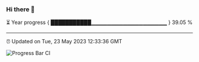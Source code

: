 ### Hi there 👋

⏳ Year progress { ███████████▁▁▁▁▁▁▁▁▁▁▁▁▁▁▁▁▁▁▁ } 39.05 %

---

⏰ Updated on Tue, 23 May 2023 12:33:36 GMT

![Progress Bar CI](https://github.com/ZhaoGui/ZhaoGui/workflows/Progress%20Bar%20CI/badge.svg)
